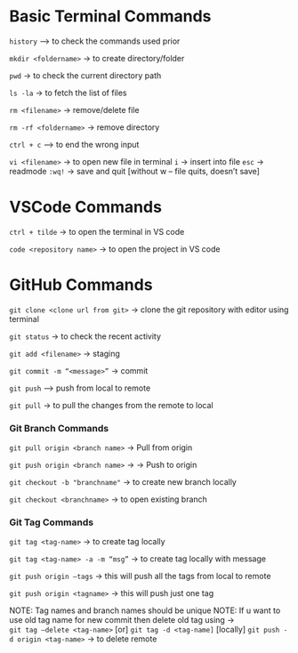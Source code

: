 # Basic Terminal Commands

`history` –> to check the commands used prior

`mkdir <foldername>` -> to create directory/folder

`pwd` -> to check the current directory path

`ls -la` -> to fetch the list of files 

`rm <filename>` -> remove/delete file

`rm -rf <foldername>` -> remove directory

`ctrl + c` –> to end the wrong input

`vi <filename>` -> to open new file in terminal
 `i` -> insert into file
 `esc` -> readmode
 `:wq!` -> save and quit [without w – file quits, doesn’t save]


# VSCode Commands

`ctrl + tilde` -> to open the terminal in VS code

`code <repository name>` -> to open the project in VS code

# GitHub Commands

`git clone <clone url from git>` -> clone the git repository with editor using terminal

`git status` -> to check the recent activity

`git add <filename>` -> staging

`git commit -m “<message>”` -> commit

`git push` –> push from local to remote

`git pull` -> to pull the changes from the remote to local

### Git Branch Commands

`git pull origin <branch name>` -> Pull from origin <branch name>

`git push origin <branch name>` -> -> Push to origin <branch name>

`git checkout -b "branchname"` -> to create new branch locally

`git checkout <branchname>` -> to open existing branch

### Git Tag Commands

`git tag <tag-name>` -> to create tag locally

`git tag <tag-name> -a -m “msg”` -> to create tag locally with message

`git push origin –tags` -> this will push all the tags from local to remote

`git push origin <tagname>` -> this will push just one tag

NOTE: Tag names and branch names should be unique
NOTE: If u want to use old tag name for new commit then delete old tag using ->  
`git tag –delete <tag-name>` [or] `git tag -d <tag-name]` [locally]
`git push -d origin <tag-name>` -> to delete remote

